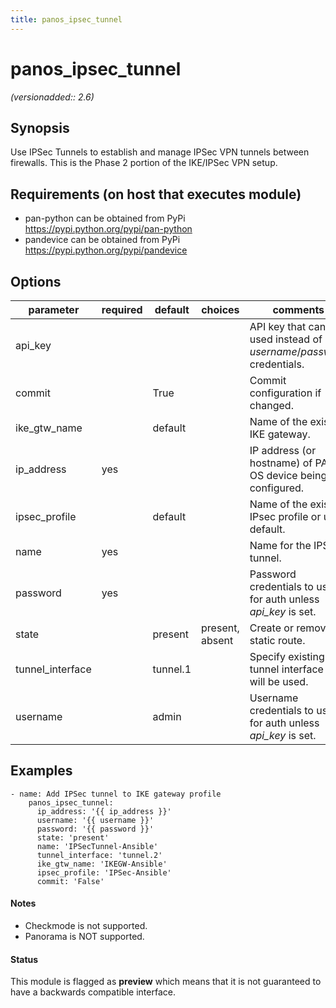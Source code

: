 ```yaml
---
title: panos_ipsec_tunnel
---
```

# panos_ipsec_tunnel

_(versionadded:: 2.6)_


## Synopsis

Use IPSec Tunnels to establish and manage IPSec VPN tunnels between firewalls. This is the Phase 2 portion of the
IKE/IPSec VPN setup.


## Requirements (on host that executes module)

- pan-python can be obtained from PyPi https://pypi.python.org/pypi/pan-python
- pandevice can be obtained from PyPi https://pypi.python.org/pypi/pandevice

## Options

| parameter | required | default | choices | comments |
| --- | --- | --- | --- | --- |
| api_key |  |  |  | API key that can be used instead of *username*/*password* credentials. |
| commit |  | True |  | Commit configuration if changed. |
| ike_gtw_name |  | default |  | Name of the existing IKE gateway. |
| ip_address | yes |  |  | IP address (or hostname) of PAN-OS device being configured. |
| ipsec_profile |  | default |  | Name of the existing IPsec profile or use default. |
| name | yes |  |  | Name for the IPSec tunnel. |
| password | yes |  |  | Password credentials to use for auth unless *api_key* is set. |
| state |  | present | present, absent | Create or remove static route. |
| tunnel_interface |  | tunnel.1 |  | Specify existing tunnel interface that will be used. |
| username |  | admin |  | Username credentials to use for auth unless *api_key* is set. |

## Examples

    - name: Add IPSec tunnel to IKE gateway profile
        panos_ipsec_tunnel:
          ip_address: '{{ ip_address }}'
          username: '{{ username }}'
          password: '{{ password }}'
          state: 'present'
          name: 'IPSecTunnel-Ansible'
          tunnel_interface: 'tunnel.2'
          ike_gtw_name: 'IKEGW-Ansible'
          ipsec_profile: 'IPSec-Ansible'
          commit: 'False'

#### Notes

- Checkmode is not supported.
- Panorama is NOT supported.



#### Status

This module is flagged as **preview** which means that it is not guaranteed to have a backwards compatible interface.

